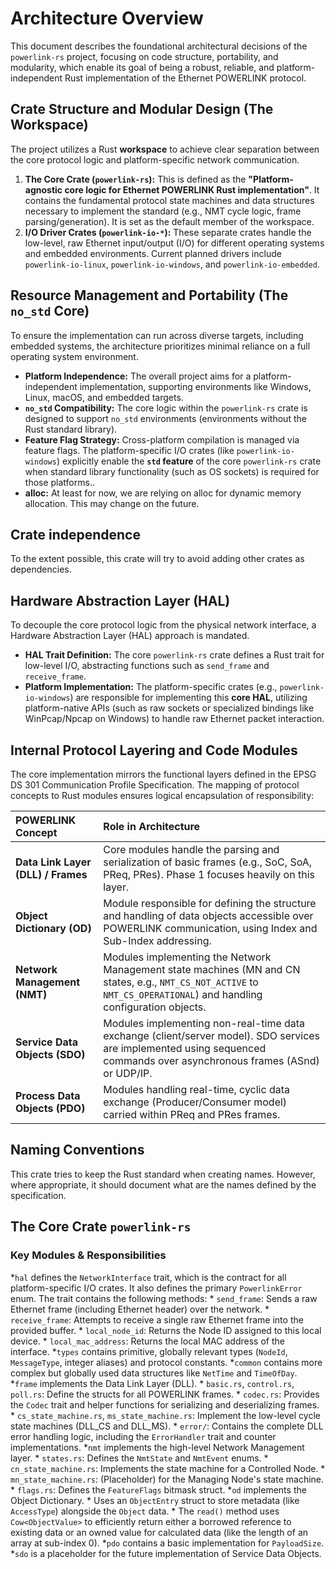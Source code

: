 # Architecture Overview

This document describes the foundational architectural decisions of the `powerlink-rs` project, focusing on code structure, portability, and modularity, which enable its goal of being a robust, reliable, and platform-independent Rust implementation of the Ethernet POWERLINK protocol.

## Crate Structure and Modular Design (The Workspace)

The project utilizes a Rust **workspace** to achieve clear separation between the core protocol logic and platform-specific network communication.

1.  **The Core Crate (`powerlink-rs`):** This is defined as the **"Platform-agnostic core logic for Ethernet POWERLINK Rust implementation"**. It contains the fundamental protocol state machines and data structures necessary to implement the standard (e.g., NMT cycle logic, frame parsing/generation). It is set as the default member of the workspace.
2.  **I/O Driver Crates (`powerlink-io-*`):** These separate crates handle the low-level, raw Ethernet input/output (I/O) for different operating systems and embedded environments. Current planned drivers include `powerlink-io-linux`, `powerlink-io-windows`, and `powerlink-io-embedded`.

## Resource Management and Portability (The `no_std` Core)

To ensure the implementation can run across diverse targets, including embedded systems, the architecture prioritizes minimal reliance on a full operating system environment.

- **Platform Independence:** The overall project aims for a platform-independent implementation, supporting environments like Windows, Linux, macOS, and embedded targets.
- **`no_std` Compatibility:** The core logic within the `powerlink-rs` crate is designed to support `no_std` environments (environments without the Rust standard library).
- **Feature Flag Strategy:** Cross-platform compilation is managed via feature flags. The platform-specific I/O crates (like `powerlink-io-windows`) explicitly enable the **`std` feature** of the core `powerlink-rs` crate when standard library functionality (such as OS sockets) is required for those platforms..
- **alloc:** At least for now, we are relying on alloc for dynamic memory allocation. This may change on the future.

## Crate independence

To the extent possible, this crate will try to avoid adding other crates as dependencies.

## Hardware Abstraction Layer (HAL)

To decouple the core protocol logic from the physical network interface, a Hardware Abstraction Layer (HAL) approach is mandated.

- **HAL Trait Definition:** The core `powerlink-rs` crate defines a Rust trait for low-level I/O, abstracting functions such as `send_frame` and `receive_frame`.
- **Platform Implementation:** The platform-specific crates (e.g., `powerlink-io-windows`) are responsible for implementing this **core HAL**, utilizing platform-native APIs (such as raw sockets or specialized bindings like WinPcap/Npcap on Windows) to handle raw Ethernet packet interaction.

## Internal Protocol Layering and Code Modules

The core implementation mirrors the functional layers defined in the EPSG DS 301 Communication Profile Specification. The mapping of protocol concepts to Rust modules ensures logical encapsulation of responsibility:

| POWERLINK Concept | Role in Architecture |
| :--- | :--- |
| **Data Link Layer (DLL) / Frames** | Core modules handle the parsing and serialization of basic frames (e.g., SoC, SoA, PReq, PRes). Phase 1 focuses heavily on this layer. |
| **Object Dictionary (OD)** | Module responsible for defining the structure and handling of data objects accessible over POWERLINK communication, using Index and Sub-Index addressing. |
| **Network Management (NMT)** | Modules implementing the Network Management state machines (MN and CN states, e.g., `NMT_CS_NOT_ACTIVE` to `NMT_CS_OPERATIONAL`) and handling configuration objects. |
| **Service Data Objects (SDO)** | Modules implementing non-real-time data exchange (client/server model). SDO services are implemented using sequenced commands over asynchronous frames (ASnd) or UDP/IP. |
| **Process Data Objects (PDO)** | Modules handling real-time, cyclic data exchange (Producer/Consumer model) carried within PReq and PRes frames. |

## Naming Conventions

This crate tries to keep the Rust standard when creating names. However, where appropriate, it should document what are the names defined by the specification.

## The Core Crate `powerlink-rs`

### Key Modules & Responsibilities

*`hal` defines the `NetworkInterface` trait, which is the contract for all platform-specific I/O crates. It also defines the primary `PowerlinkError` enum. The trait contains the following methods:
    * `send_frame`: Sends a raw Ethernet frame (including Ethernet header) over the network.
    * `receive_frame`: Attempts to receive a single raw Ethernet frame into the provided buffer.
    * `local_node_id`: Returns the Node ID assigned to this local device.
    * `local_mac_address`: Returns the local MAC address of the interface.
*`types` contains primitive, globally relevant types (`NodeId`, `MessageType`, integer aliases) and protocol constants.
*`common` contains more complex but globally used data structures like `NetTime` and `TimeOfDay`.
*`frame` implements the Data Link Layer (DLL).
    * `basic.rs`, `control.rs`, `poll.rs`: Define the structs for all POWERLINK frames.
    * `codec.rs`: Provides the `Codec` trait and helper functions for serializing and deserializing frames.
    * `cs_state_machine.rs`, `ms_state_machine.rs`: Implement the low-level cycle state machines (DLL_CS and DLL_MS).
    * `error/`: Contains the complete DLL error handling logic, including the `ErrorHandler` trait and counter implementations.
*`nmt` implements the high-level Network Management layer.
    * `states.rs`: Defines the `NmtState` and `NmtEvent` enums.
    * `cn_state_machine.rs`: Implements the state machine for a Controlled Node.
    * `mn_state_machine.rs`: (Placeholder) for the Managing Node's state machine.
    * `flags.rs`: Defines the `FeatureFlags` bitmask struct.
*`od` implements the Object Dictionary.
    * Uses an `ObjectEntry` struct to store metadata (like `AccessType`) alongside the `Object` data.
    * The `read()` method uses `Cow<ObjectValue>` to efficiently return either a borrowed reference to existing data or an owned value for calculated data (like the length of an array at sub-index 0).
*`pdo` contains a basic implementation for `PayloadSize`.
*`sdo` is a placeholder for the future implementation of Service Data Objects.